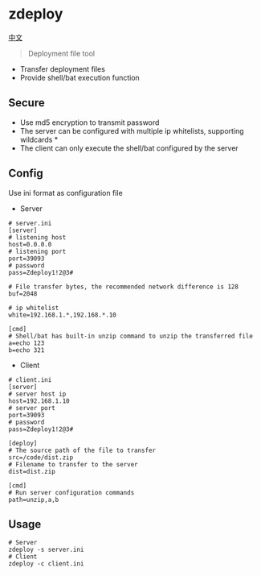 # zdeploy
[中文](https://github.com/cedar12/zdeploy/readme_zh.md)
> Deployment file tool
* Transfer deployment files
* Provide shell/bat execution function

## Secure
* Use md5 encryption to transmit password
* The server can be configured with multiple ip whitelists, supporting wildcards *
* The client can only execute the shell/bat configured by the server

## Config
Use ini format as configuration file
- Server
```shell
# server.ini
[server]
# listening host
host=0.0.0.0
# listening port
port=39093
# password
pass=Zdeploy1!2@3#

# File transfer bytes, the recommended network difference is 128
buf=2048

# ip whitelist
white=192.168.1.*,192.168.*.10

[cmd]
# Shell/bat has built-in unzip command to unzip the transferred file
a=echo 123
b=echo 321
```
- Client
```shell
# client.ini
[server]
# server host ip
host=192.168.1.10
# server port
port=39093
# password
pass=Zdeploy1!2@3#

[deploy]
# The source path of the file to transfer
src=/code/dist.zip
# Filename to transfer to the server
dist=dist.zip

[cmd]
# Run server configuration commands
path=unzip,a,b
```

## Usage
```shell
# Server
zdeploy -s server.ini
# Client
zdeploy -c client.ini
```
